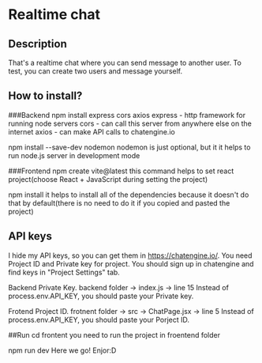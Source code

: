 # Realtime chat

## Description
That's a realtime chat where you can send message to another user. To test, you can create two users and message yourself.

## How to install?

###Backend
npm install express cors axios
express - http framework for running node servers
cors - can call this server from anywhere else on the internet
axios - can make API calls to chatengine.io

npm install --save-dev nodemon
nodemon is just optional, but it it helps to run node.js server in development mode

###Frontend
npm create vite@latest
this command helps to set react project(choose React + JavaScript during setting the project)

npm install
it helps to install all of the dependencies because it doesn't do that by default(there is no need to do it if you copied and pasted the project)

## API keys
I hide my API keys, so you can get them in https://chatengine.io/. You need Project ID and Private key for project. You should sign up in chatengine and find keys in "Project Settings" tab.

Backend Private Key. backend folder -> index.js -> line 15
Instead of process.env.API_KEY, you should paste your Private key.

Frotend Project ID. frotnent folder -> src -> ChatPage.jsx -> line 5
Instead of process.env.API_KEY, you should paste your Porject ID.

##Run
cd frontent
you need to run the project in froentend folder

npm run dev
Here we go! Enjor:D
